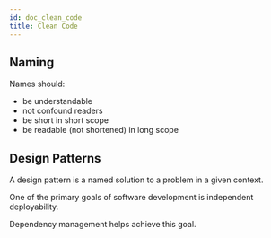 ```yaml
---
id: doc_clean_code
title: Clean Code
---
```


## Naming

Names should:

- be understandable
- not confound readers
- be short in short scope
- be readable (not shortened) in long scope

## Design Patterns

A design pattern is a named solution to a problem in a given context.

One of the primary goals of software development is independent deployability.

Dependency management helps achieve this goal. 
